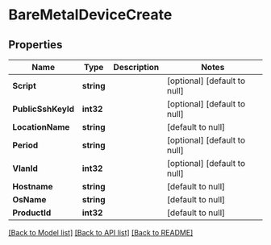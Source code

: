 # BareMetalDeviceCreate

## Properties
Name | Type | Description | Notes
------------ | ------------- | ------------- | -------------
**Script** | **string** |  | [optional] [default to null]
**PublicSshKeyId** | **int32** |  | [optional] [default to null]
**LocationName** | **string** |  | [default to null]
**Period** | **string** |  | [optional] [default to null]
**VlanId** | **int32** |  | [optional] [default to null]
**Hostname** | **string** |  | [default to null]
**OsName** | **string** |  | [default to null]
**ProductId** | **int32** |  | [default to null]

[[Back to Model list]](../README.md#documentation-for-models) [[Back to API list]](../README.md#documentation-for-api-endpoints) [[Back to README]](../README.md)


